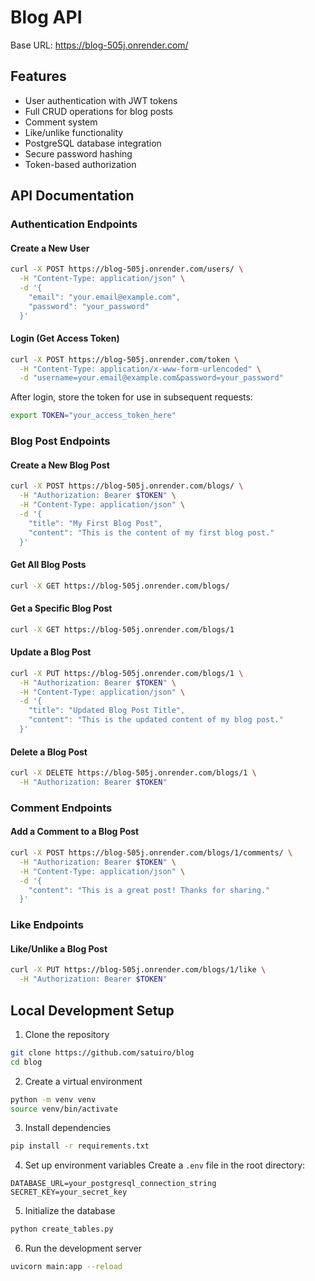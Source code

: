 # Blog API

Base URL: https://blog-505j.onrender.com/

## Features

- User authentication with JWT tokens
- Full CRUD operations for blog posts
- Comment system
- Like/unlike functionality
- PostgreSQL database integration
- Secure password hashing
- Token-based authorization

## API Documentation

### Authentication Endpoints

#### Create a New User

```bash
curl -X POST https://blog-505j.onrender.com/users/ \
  -H "Content-Type: application/json" \
  -d '{
    "email": "your.email@example.com",
    "password": "your_password"
  }'
```

#### Login (Get Access Token)

```bash
curl -X POST https://blog-505j.onrender.com/token \
  -H "Content-Type: application/x-www-form-urlencoded" \
  -d "username=your.email@example.com&password=your_password"
```

After login, store the token for use in subsequent requests:

```bash
export TOKEN="your_access_token_here"
```

### Blog Post Endpoints

#### Create a New Blog Post

```bash
curl -X POST https://blog-505j.onrender.com/blogs/ \
  -H "Authorization: Bearer $TOKEN" \
  -H "Content-Type: application/json" \
  -d '{
    "title": "My First Blog Post",
    "content": "This is the content of my first blog post."
  }'
```

#### Get All Blog Posts

```bash
curl -X GET https://blog-505j.onrender.com/blogs/
```

#### Get a Specific Blog Post

```bash
curl -X GET https://blog-505j.onrender.com/blogs/1
```

#### Update a Blog Post

```bash
curl -X PUT https://blog-505j.onrender.com/blogs/1 \
  -H "Authorization: Bearer $TOKEN" \
  -H "Content-Type: application/json" \
  -d '{
    "title": "Updated Blog Post Title",
    "content": "This is the updated content of my blog post."
  }'
```

#### Delete a Blog Post

```bash
curl -X DELETE https://blog-505j.onrender.com/blogs/1 \
  -H "Authorization: Bearer $TOKEN"
```

### Comment Endpoints

#### Add a Comment to a Blog Post

```bash
curl -X POST https://blog-505j.onrender.com/blogs/1/comments/ \
  -H "Authorization: Bearer $TOKEN" \
  -H "Content-Type: application/json" \
  -d '{
    "content": "This is a great post! Thanks for sharing."
  }'
```

### Like Endpoints

#### Like/Unlike a Blog Post

```bash
curl -X PUT https://blog-505j.onrender.com/blogs/1/like \
  -H "Authorization: Bearer $TOKEN"
```

## Local Development Setup

1. Clone the repository

```bash
git clone https://github.com/satuiro/blog
cd blog
```

2. Create a virtual environment

```bash
python -m venv venv
source venv/bin/activate
```

3. Install dependencies

```bash
pip install -r requirements.txt
```

4. Set up environment variables
   Create a `.env` file in the root directory:

```
DATABASE_URL=your_postgresql_connection_string
SECRET_KEY=your_secret_key
```

5. Initialize the database

```bash
python create_tables.py
```

6. Run the development server

```bash
uvicorn main:app --reload
```
